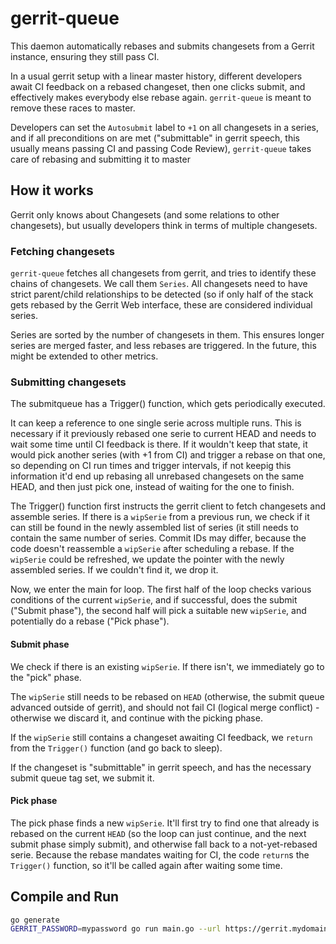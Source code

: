 # gerrit-queue

This daemon automatically rebases and submits changesets from a Gerrit
instance, ensuring they still pass CI.

In a usual gerrit setup with a linear master history, different developers
await CI feedback on a rebased changeset, then one clicks submit, and
effectively makes everybody else rebase again. `gerrit-queue` is meant to
remove these races to master.

Developers can set the `Autosubmit` label to `+1` on all changesets in a series,
and if all preconditions on are met ("submittable" in gerrit speech, this
usually means passing CI and passing Code Review), `gerrit-queue` takes care of
rebasing and submitting it to master

## How it works
Gerrit only knows about Changesets (and some relations to other changesets),
but usually developers think in terms of multiple changesets.

### Fetching changesets
`gerrit-queue` fetches all changesets from gerrit, and tries to identify these
chains of changesets. We call them `Series`. All changesets need to have strict
parent/child relationships to be detected (so if only half of the stack gets
rebased by the Gerrit Web interface, these are considered individual series.

Series are sorted by the number of changesets in them. This ensures longer
series are merged faster, and less rebases are triggered. In the future, this
might be extended to other metrics.

### Submitting changesets
The submitqueue has a Trigger() function, which gets periodically executed.

It can keep a reference to one single serie across multiple runs. This is
necessary if it previously rebased one serie to current HEAD and needs to wait
some time until CI feedback is there. If it wouldn't keep that state, it would
pick another series (with +1 from CI) and trigger a rebase on that one, so
depending on CI run times and trigger intervals, if not keepig this information
it'd end up rebasing all unrebased changesets on the same HEAD, and then just
pick one, instead of waiting for the one to finish.

The Trigger() function first instructs the gerrit client to fetch changesets
and assemble series.
If there is a `wipSerie` from a previous run, we check if it can still be found
in the newly assembled list of series (it still needs to contain the same
number of series. Commit IDs may differ, because the code doesn't reassemble a
`wipSerie` after scheduling a rebase.
If the `wipSerie` could be refreshed, we update the pointer with the newly
assembled series. If we couldn't find it, we drop it.

Now, we enter the main for loop. The first half of the loop checks various
conditions of the current `wipSerie`, and if successful, does the submit
("Submit phase"), the second half will pick a suitable new `wipSerie`, and
potentially do a rebase ("Pick phase").

#### Submit phase
We check if there is an existing `wipSerie`. If there isn't, we immediately go to
the "pick" phase.

The `wipSerie` still needs to be rebased on `HEAD` (otherwise, the submit queue
advanced outside of gerrit), and should not fail CI (logical merge conflict) -
otherwise we discard it, and continue with the picking phase.

If the `wipSerie` still contains a changeset awaiting CI feedback, we `return`
from the `Trigger()` function (and go back to sleep).

If the changeset is "submittable" in gerrit speech, and has the necessary
submit queue tag set, we submit it.

#### Pick phase
The pick phase finds a new `wipSerie`. It'll first try to find one that already
is rebased on the current `HEAD` (so the loop can just continue, and the next
submit phase simply submit), and otherwise fall back to a not-yet-rebased
serie. Because the rebase mandates waiting for CI, the code `return`s the
`Trigger()` function, so it'll be called again after waiting some time.

## Compile and Run
```sh
go generate
GERRIT_PASSWORD=mypassword go run main.go --url https://gerrit.mydomain.com --username myuser --project myproject
```
